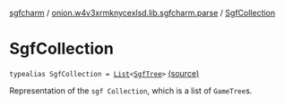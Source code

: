 [sgfcharm](../index.md) / [onion.w4v3xrmknycexlsd.lib.sgfcharm.parse](index.md) / [SgfCollection](./-sgf-collection.md)

# SgfCollection

`typealias SgfCollection = `[`List`](https://kotlinlang.org/api/latest/jvm/stdlib/kotlin.collections/-list/index.html)`<`[`SgfTree`](-sgf-tree/index.md)`>` [(source)](https://github.com/w4v3/sgfcharm/tree/master/sgfcharm/src/main/java/onion/w4v3xrmknycexlsd/lib/sgfcharm/parse/SgfTree.kt#L33)

Representation of the `sgf Collection`, which is a list of `GameTree`s.

